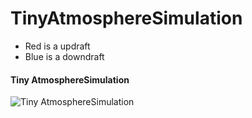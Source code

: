 # TinyAtmosphereSimulation

- Red is a updraft
- Blue is a downdraft

#### Tiny AtmosphereSimulation
![Tiny AtmosphereSimulation](./Media/TinyAtmosphereSimulation.PNG)